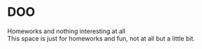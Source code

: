 # DOO
Homeworks and nothing interesting at all
<br />
This space is just for homeworks
and fun, not at all but a little bit.
